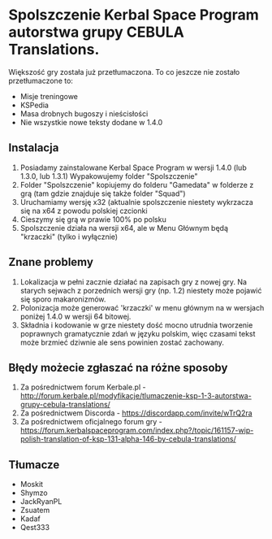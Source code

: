 # Spolszczenie Kerbal Space Program autorstwa grupy CEBULA Translations.

Większość gry została już przetłumaczona. To co jeszcze nie zostało przetłumaczone to:

* Misje treningowe
* KSPedia
* Masa drobnych bugoszy i nieścisłości
* Nie wszystkie nowe teksty dodane w 1.4.0

## Instalacja

1. Posiadamy zainstalowane Kerbal Space Program w wersji 1.4.0 (lub 1.3.0, lub 1.3.1)
Wypakowujemy folder "Spolszczenie"
2. Folder "Spolszczenie" kopiujemy do folderu "Gamedata" w folderze z grą (tam gdzie znajduje się także folder "Squad")
3. Uruchamiamy wersję x32 (aktualnie spolszczenie niestety wykrzacza się na x64 z powodu polskiej czcionki
4. Cieszymy się grą w prawie 100% po polsku
5. Spolszczenie działa na wersji x64, ale w Menu Głównym będą "krzaczki" (tylko i wyłącznie)

## Znane problemy

1. Lokalizacja w pełni zacznie działać na zapisach gry z nowej gry. Na starych sejwach z porzednich wersji gry (np. 1.2) niestety może pojawić się sporo makaronizmów.
2. Polonizacja może generować 'krzaczki' w menu głównym na w wersjach poniżej 1.4.0 w wersji 64 bitowej.
3. Składnia i kodowanie w grze niestety dość mocno utrudnia tworzenie poprawnych gramatycznie zdań w języku polskim, więc czasami tekst może brzmieć dziwnie ale sens powinien zostać zachowany.

## Błędy możecie zgłaszać na różne sposoby

1. Za pośrednictwem forum Kerbale.pl - http://forum.kerbale.pl/modyfikacje/tlumaczenie-ksp-1-3-autorstwa-grupy-cebula-translations/
2. Za pośrednictwem Discorda - https://discordapp.com/invite/wTrQ2ra
3. Za pośrednictwem oficjalnego forum gry - https://forum.kerbalspaceprogram.com/index.php?/topic/161157-wip-polish-translation-of-ksp-131-alpha-146-by-cebula-translations/

## Tłumacze

* Moskit
* Shymzo
* JackRyanPL
* Zsuatem
* Kadaf
* Qest333
